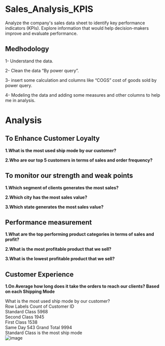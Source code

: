 # Sales_Analysis_KPIS

Analyze the company's sales data sheet to identify key performance indicators (KPIs). Explore information that would help decision-makers improve and evaluate performance.

## Medhodology
1- Understand the data.

2- Clean the data “By power query”.

3- insert some calculation and columns like “COGS” cost of goods sold by power query.

4- Modeling the data and adding some measures and other columns to help me in analysis.

# Analysis
## To Enhance Customer Loyalty

**1.What is the most used ship mode by our customer?**

**2.Who are our top 5 customers in terms of sales and order frequency?**

## To monitor our strength and weak points

**1.Which segment of clients generates the most sales?**

**2.Which city has the most sales value?**

**3.Which state generates the most sales value?**

## Performance measurement

**1.What are the top performing product categories in terms of sales and profit?**

**2.What is the most profitable product that we sell?**

**3.What is the lowest profitable product that we sell?**

## Customer Experience

**1.On Average how long does it take the orders to reach our clients? Based on each Shipping
Mode**

What is the most used ship mode by our customer?		
Row Labels	Count of Customer ID	
Standard Class	5968	
Second Class	1945	
First Class	1538	
Same Day	543	
Grand Total	9994	
Standard Class is the most ship mode		
![image](https://github.com/Steffi-9/Sales_Analysis_KPIS/assets/58806839/d621659c-2ab9-45a2-89ae-a19329f77eae)

 
